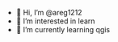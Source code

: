 - 👋 Hi, I’m @areg1212
- 👀 I’m interested in learn  
- 🌱 I’m currently learning qgis  

<!---
areg1212/areg1212 is a ✨ special ✨ repository because its `README.md` (this file) appears on your GitHub profile.
You can click the Preview link to take a look at your changes.
--->
